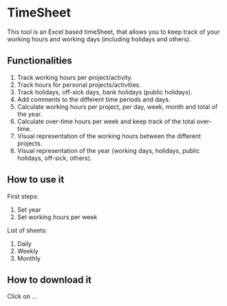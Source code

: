 # TimeSheet
This tool is an Excel based timeSheet, that allows you to keep track of your working hours and working days (including holidays and others).

## Functionalities ##
1. Track working hours per project/activity.
1. Track hours for personal projects/activities.
1. Track holidays, off-sick days, bank holidays (public holidays).
1. Add comments to the different time periods and days.
1. Calculate working hours per project, per day, week, month and total of the year.
1. Calculate over-time hours per week and keep track of the total over-time.
1. Visual representation of the working hours between the different projects.
1. Visual representation of the year (working days, holidays, public holidays, off-sick, others).

## How to use it ##
First steps:
1. Set year
1. Set working hours per week

List of sheets:
1. Daily
1. Weekly
1. Monthly

## How to download it ##
Click on ...
